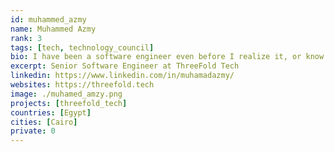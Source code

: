 ```yaml
---
id: muhammed_azmy
name: Muhammed Azmy
rank: 3
tags: [tech, technology_council]
bio: I have been a software engineer even before I realize it, or know what to call it. Since i started copying pieces of code to my first MSX computer. I have the passion to build, I have a passion to save the planet, and the future of my kids. I have passion for art. What I am doing at threefold is combination of all my passions, writing beautiful, almost artistic pieces of software, to build a system to give freedom to the people, reduce carbon emissions, and to save the future.
excerpt: Senior Software Engineer at ThreeFold Tech
linkedin: https://www.linkedin.com/in/muhamadazmy/
websites: https://threefold.tech
image: ./muhamed_amzy.png
projects: [threefold_tech]
countries: [Egypt]
cities: [Cairo]
private: 0
---
```



